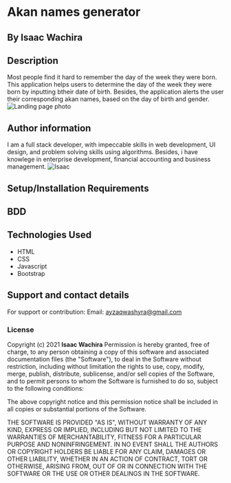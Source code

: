 # Akan names generator
## By Isaac Wachira
## Description
Most people find it hard to remember the day of the week they were born. This application helps users to determine the day of the week they were born by inputting btheir date of birth. Besides, the application alerts the user their corresponding akan names, based on the day of birth and gender.
![Landing page photo](<"images/Screenshot from 2021-12-12 14-50-03.png">)
## Author information
I am a full stack developer, with impeccable skills in web development, UI design, and problem solving skills using algorithms. Besides, i have knowlege in enterprise development, financial accounting and business management.
![Isaac](<"../images/IMG_20211117_164824.jpg">)
## Setup/Installation Requirements

## BDD

## Technologies Used
* HTML
* CSS
* Javascript
* Bootstrap
## Support and contact details
For support or contribution:
Email: ayzaqwashyra@gmail.com
### License
Copyright (c) 2021 **Isaac Wachira**
Permission is hereby granted, free of charge, to any person obtaining a copy
of this software and associated documentation files (the "Software"), to deal
in the Software without restriction, including without limitation the rights
to use, copy, modify, merge, publish, distribute, sublicense, and/or sell
copies of the Software, and to permit persons to whom the Software is
furnished to do so, subject to the following conditions:

The above copyright notice and this permission notice shall be included in all
copies or substantial portions of the Software.

THE SOFTWARE IS PROVIDED "AS IS", WITHOUT WARRANTY OF ANY KIND, EXPRESS OR
IMPLIED, INCLUDING BUT NOT LIMITED TO THE WARRANTIES OF MERCHANTABILITY,
FITNESS FOR A PARTICULAR PURPOSE AND NONINFRINGEMENT. IN NO EVENT SHALL THE
AUTHORS OR COPYRIGHT HOLDERS BE LIABLE FOR ANY CLAIM, DAMAGES OR OTHER
LIABILITY, WHETHER IN AN ACTION OF CONTRACT, TORT OR OTHERWISE, ARISING FROM,
OUT OF OR IN CONNECTION WITH THE SOFTWARE OR THE USE OR OTHER DEALINGS IN THE
SOFTWARE.